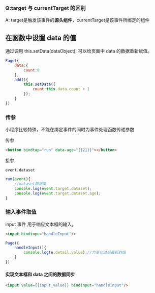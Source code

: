 ### Q:target 与 currentTarget 的区别

A: target是触发该事件的**源头组件**，currentTarget是该事件所绑定的组件

## 在函数中设置 data 的值

通过调用 this.setData(dataObject); 可以给页面中 data 的数据重新赋值。

```js
Page({
	data:{
		count:0
	},
	add(){
		this.setData({
			count:this.data.count + 1
		});
	}
})
```

### 传参

小程序比较特殊，不能在绑定事件的同时为事件处理函数传递参数

传参

```html
<button bindtap="run" data-age="{{21}}"></button>
```

接参

`event.dataset`

```js
run(event){
	//dataset数据集
	console.log(event.target.dataset);
	console.log(event.target.dataset.age);
}
```

### 输入事件取值

input 事件 用于响应文本框的输入。

```html
<input bindinpu="handleInput"/>
```

```js
Page({
	handleInput(){
		console.log(e.detail.value);//为变化过后最新的值
	}
})
```

#### 实现文本框和 data 之间的数据同步

```html
<input value={{input_value}} bindinput="handleInput"/>
```
